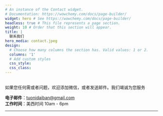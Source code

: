 ```yaml
---
# An instance of the Contact widget.
# Documentation: https://wowchemy.com/docs/page-builder/
widget: hero # See https://wowchemy.com/docs/page-builder/
headless: true # This file represents a page section.
weight: 10 # Order that this section will appear.
title: |
  联系我们
hero_media: contact.jpeg
design:
  # Choose how many columns the section has. Valid values: 1 or 2.
  columns: '1'
  # Add custom styles
  css_style:
  css_class:
---
```


<br>
如果您任何需或者问题，欢迎添加微信，或者发送邮件。我们竭诚为您服务

**电子邮件**：tuonidaiban@gmail.com      
**工作时间**：美西时间 10am - 6pm

<!-- widget: contact

# This file represents a page section.
headless: true

# Order that this section appears on the page.
weight: 10

title: 联系方式
subtitle: 如果您任何需或者问题，欢迎添加微信，或者发送邮件。我们竭诚为您服务

content:
  # Contact (edit or remove options as required)

  email: tuonidaiban@gmail.com
  # phone: 888 888 88 88
  # address:
  #   street: 450 Serra Mall
  #   city: Stanford
  #   region: CA
  #   postcode: '94305'
  #   country: United States
  #   country_code: US
  # coordinates:
  #   latitude: '37.4275'
  #   longitude: '-122.1697'
  # directions: Enter Building 1 and take the stairs to Office 200 on Floor 2
  office_hours:
    - '美西时间 10am - 6pm'
  # appointment_url: 'https://calendly.com'
  #contact_links:
  #  - icon: comments
  #    icon_pack: fas
  #    name: Discuss on Forum
  #    link: 'https://discourse.gohugo.io'

  # Automatically link email and phone or display as text?
  autolink: true

  # Email form provider
  # form:
  #   provider: netlify
  #   formspree:
  #     id:
  #   netlify:
  #     # Enable CAPTCHA challenge to reduce spam?
  #     captcha: false

design:
  columns: '1' -->
---


